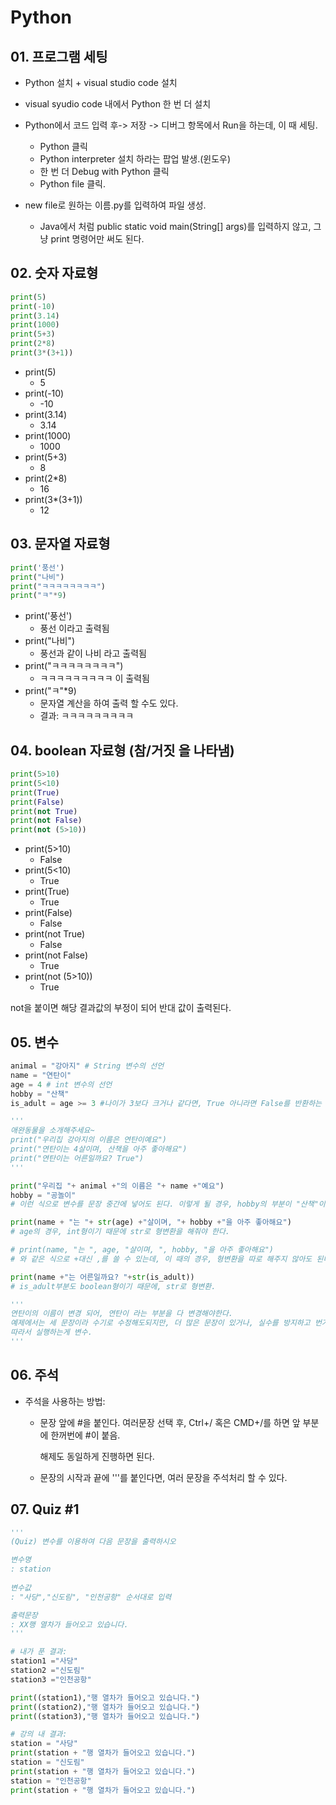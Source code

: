 # Python

## 01. 프로그램 세팅

* Python 설치 + visual studio code 설치
* visual syudio code 내에서 Python 한 번 더 설치



* Python에서 코드 입력 후-> 저장 -> 디버그 항목에서 Run을 하는데, 이 때 세팅.
  * Python 클릭
  * Python interpreter 설치 하라는 팝업 발생.(윈도우)
  * 한 번 더 Debug with Python 클릭
  * Python file 클릭.
* new file로 원하는 이름.py를 입력하여 파일 생성.
  * Java에서 처럼 public static void main(String[] args)를 입력하지 않고, 그냥 print 명령어만 써도 된다.





## 02. 숫자 자료형

```python
print(5)
print(-10)
print(3.14)
print(1000)
print(5+3)
print(2*8)
print(3*(3+1))
```

* print(5)
  * 5
* print(-10)
  * -10
* print(3.14)
  * 3.14
* print(1000)
  * 1000
* print(5+3)
  * 8
* print(2*8)
  * 16
* print(3*(3+1))
  * 12

## 03. 문자열 자료형

```python
print('풍선')
print("나비") 
print("ㅋㅋㅋㅋㅋㅋㅋㅋ") 
print("ㅋ"*9)
```

* print('풍선')
  * 풍선 이라고 출력됨
* print("나비") 
  * 풍선과 같이 나비 라고 출력됨
* print("ㅋㅋㅋㅋㅋㅋㅋㅋ") 
  * ㅋㅋㅋㅋㅋㅋㅋㅋㅋ 이 출력됨
* print("ㅋ"*9) 
  * 문자열 계산을 하여 출력 할 수도 있다. 
  * 결과: ㅋㅋㅋㅋㅋㅋㅋㅋㅋ



## 04. boolean 자료형 (참/거짓 을 나타냄)

```python
print(5>10)
print(5<10)
print(True)
print(False)
print(not True)
print(not False)
print(not (5>10))
```

* print(5>10)
  * False
* print(5<10)
  * True
* print(True)
  * True
* print(False)
  * False
* print(not True)
  * False
* print(not False)
  * True
* print(not (5>10))
  * True

not을 붙이면 해당 결과값의 부정이 되어 반대 값이 출력된다.



## 05. 변수

```python
animal = "강아지" # String 변수의 선언
name = "연탄이"
age = 4 # int 변수의 선언
hobby = "산책"
is_adult = age >= 3 #나이가 3보다 크거나 같다면, True 아니라면 False를 반환하는 변수.(boolean 변수 선언)

'''
애완동물을 소개해주세요~
print("우리집 강아지의 이름은 연탄이예요")
print("연탄이는 4살이며, 산책을 아주 좋아해요")
print("연탄이는 어른일까요? True")
'''

print("우리집 "+ animal +"의 이름은 "+ name +"예요")
hobby = "공놀이" 
# 이런 식으로 변수를 문장 중간에 넣어도 된다. 이렇게 될 경우, hobby의 부분이 "산책"이 아닌, "공놀이"로 변화됨.

print(name + "는 "+ str(age) +"살이며, "+ hobby +"을 아주 좋아해요") 
# age의 경우, int형이기 때문에 str로 형변환을 해줘야 한다.

# print(name, "는 ", age, "살이며, ", hobby, "을 아주 좋아해요")
# 와 같은 식으로 +대신 ,를 쓸 수 있는데, 이 때의 경우, 형변환을 따로 해주지 않아도 된다.

print(name +"는 어른일까요? "+str(is_adult)) 
# is_adult부분도 boolean형이기 때문에, str로 형변환.

'''
연탄이의 이름이 변경 되어, 연탄이 라는 부분을 다 변경해야한다.
예제에서는 세 문장이라 수기로 수정해도되지만, 더 많은 문장이 있거나, 실수를 방지하고 번거로움을 줄이려 한다.
따라서 실행하는게 변수.
'''
```



## 06. 주석

* 주석을 사용하는 방법: 

  * 문장 앞에 #을 붙인다.
    여러문장 선택 후, Ctrl+/ 혹은 CMD+/를 하면 앞 부분에 한꺼번에 #이 붙음.

    해제도 동일하게 진행하면 된다.

  * 문장의 시작과 끝에 '''를 붙인다면, 여러 문장을 주석처리 할 수 있다.



## 07. Quiz #1

```python
'''
(Quiz) 변수를 이용하여 다음 문장을 출력하시오

변수명
: station
  
변수값
: "사당","신도림", "인천공항" 순서대로 입력

출력문장
: XX행 열차가 들어오고 있습니다.
'''

# 내가 푼 결과:
station1 ="사당"
station2 ="신도림"
station3 ="인천공항"

print((station1),"행 열차가 들어오고 있습니다.")
print((station2),"행 열차가 들어오고 있습니다.")
print((station3),"행 열차가 들어오고 있습니다.")

# 강의 내 결과:
station = "사당"
print(station + "행 열차가 들어오고 있습니다.")
station = "신도림"
print(station + "행 열차가 들어오고 있습니다.")
station = "인천공항"
print(station + "행 열차가 들어오고 있습니다.")
```


